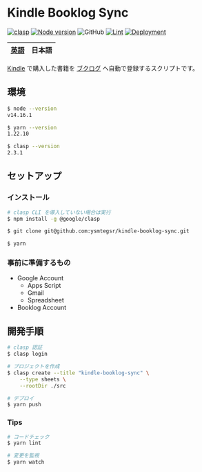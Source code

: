 # Kindle Booklog Sync

[![clasp](https://img.shields.io/badge/built%20with-clasp-4285f4.svg)](https://github.com/google/clasp)
[![Node version](https://img.shields.io/badge/node-v14.16.1-blue)](https://github.com/ysmtegsr/kindle-booklog-sync)
![GitHub](https://img.shields.io/github/license/ysmtegsr/kindle-booklog-sync)
[![Lint](https://github.com/ysmtegsr/kindle-booklog-sync/actions/workflows/lint.yml/badge.svg)](https://github.com/ysmtegsr/kindle-booklog-sync/actions/workflows/lint.yml)
[![Deployment](https://github.com/ysmtegsr/kindle-booklog-sync/actions/workflows/deploy.yml/badge.svg)](https://github.com/ysmtegsr/kindle-booklog-sync/actions/workflows/deploy.yml)

| [英語](https://github.com/ysmtegsr/kindle-booklog-sync) | 日本語 |
| --- | --- |

[Kindle](https://www.amazon.co.jp/ranking?type=top-sellers&ref_=nav_cs_bestsellers_1837a9214239486ba2b00680c5ef8837) で購入した書籍を [ブクログ](https://booklog.jp) へ自動で登録するスクリプトです。

## 環境

```sh
$ node --version
v14.16.1

$ yarn --version
1.22.10

$ clasp --version
2.3.1
```

## セットアップ

### インストール

```sh
# clasp CLI を導入していない場合は実行
$ npm install -g @google/clasp

$ git clone git@github.com:ysmtegsr/kindle-booklog-sync.git

$ yarn
```

### 事前に準備するもの

- Google Account
  - Apps Script
  - Gmail
  - Spreadsheet
- Booklog Account

## 開発手順

```sh
# clasp 認証
$ clasp login

# プロジェクトを作成
$ clasp create --title "kindle-booklog-sync" \
    --type sheets \
    --rootDir ./src

# デプロイ
$ yarn push
```

### Tips

```sh
# コードチェック
$ yarn lint

# 変更を監視
$ yarn watch
```
